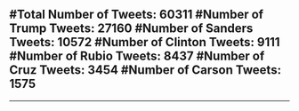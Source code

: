 #Total Number of Tweets: 60311 
#Number of Trump Tweets: 27160
#Number of Sanders Tweets: 10572
#Number of Clinton Tweets: 9111
#Number of Rubio Tweets: 8437
#Number of Cruz Tweets: 3454
#Number of Carson Tweets: 1575
---
---
